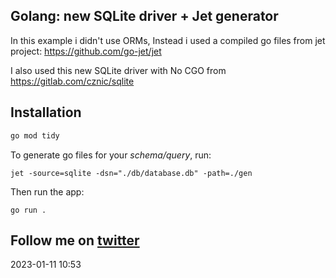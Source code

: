 ## Golang: new SQLite driver + Jet generator

In this example i didn't use ORMs, Instead i used a compiled go files from jet project: https://github.com/go-jet/jet

I also used this new SQLite driver with No CGO from https://gitlab.com/cznic/sqlite

## Installation

```bash
go mod tidy
```

To generate go files for your *schema/query*, run:

```
jet -source=sqlite -dsn="./db/database.db" -path=./gen
```

Then run the app:
```
go run .
```

Follow me on [twitter](https://twitter.com/zaki_chahboun) 
------
2023-01-11 10:53

